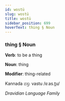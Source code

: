 ```yaml
---
id: wostü
slug: wostü
title: wostü
sidebar_position: 699
hoverText: thing § Noun
---
```


### thing § Noun

**Verb**: to be a thing

**Noun**: thing

**Modifier**: thing-related

Kannada ವಸ್ತು vastu /ʋːas.t̪u/

*Dravidian Language Family*